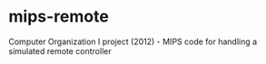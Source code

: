 # mips-remote
Computer Organization I project (2012) - MIPS code for handling a simulated remote controller
